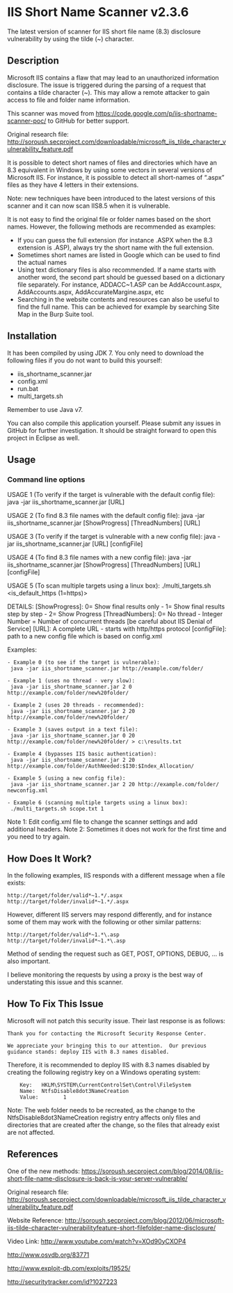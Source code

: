 IIS Short Name Scanner v2.3.6
=====================
The latest version of scanner for IIS short file name (8.3) disclosure vulnerability by using the tilde (~) character.

Description
-------------
Microsoft IIS contains a flaw that may lead to an unauthorized information disclosure. The issue is triggered during the parsing of a request that contains a tilde character (~). This may allow a remote attacker to gain access to file and folder name information.

This scanner was moved from https://code.google.com/p/iis-shortname-scanner-poc/ to GitHub for better support.

Original research file: http://soroush.secproject.com/downloadable/microsoft_iis_tilde_character_vulnerability_feature.pdf

It is possible to detect short names of files and directories which have an 8.3 equivalent in Windows by using some vectors in several versions of Microsoft IIS. For instance, it is possible to detect all short-names of “.aspx” files as they have 4 letters in their extensions.

Note: new techniques have been introduced to the latest versions of this scanner and it can now scan IIS8.5 when it is vulnerable. 

It is not easy to find the original file or folder names based on the short names. However, the following methods are recommended as examples:
- If you can guess the full extension (for instance .ASPX when the 8.3 extension is .ASP), always try the short name with the full extension.
- Sometimes short names are listed in Google which can be used to find the actual names
- Using text dictionary files is also recommended. If a name starts with another word, the second part should be guessed based on a dictionary file separately. For instance, ADDACC~1.ASP can be AddAccount.aspx, AddAccounts.aspx, AddAccurateMargine.aspx, etc
- Searching in the website contents and resources can also be useful to find the full name. This can be achieved for example by searching Site Map in the Burp Suite tool.

Installation
--------------
It has been compiled by using JDK 7. You only need to download the following files if you do not want to build this yourself:
- iis_shortname_scanner.jar
- config.xml
- run.bat
- multi_targets.sh

Remember to use Java v7.

You can also compile this application yourself. Please submit any issues in GitHub for further investigation.
It should be straight forward to open this project in Eclipse as well.

Usage
-------

### Command line options

USAGE 1 (To verify if the target is vulnerable with the default config file):
 java -jar iis_shortname_scanner.jar [URL]


USAGE 2 (To find 8.3 file names with the default config file):
 java -jar iis_shortname_scanner.jar [ShowProgress] [ThreadNumbers] [URL]


USAGE 3 (To verify if the target is vulnerable with a new config file):
 java -jar iis_shortname_scanner.jar [URL] [configFile]


USAGE 4 (To find 8.3 file names with a new config file):
 java -jar iis_shortname_scanner.jar [ShowProgress] [ThreadNumbers] [URL] [configFile]

USAGE 5 (To scan multiple targets using a linux box):
 ./multi_targets.sh <scope file> <is_default_https (1=https)>
 
DETAILS:
 [ShowProgress]: 0= Show final results only - 1= Show final results step by step  - 2= Show Progress
 [ThreadNumbers]: 0= No thread - Integer Number = Number of concurrent threads [be careful about IIS Denial of Service]
 [URL]: A complete URL - starts with http/https protocol
 [configFile]: path to a new config file which is based on config.xml

Examples:
```
- Example 0 (to see if the target is vulnerable):
 java -jar iis_shortname_scanner.jar http://example.com/folder/

- Example 1 (uses no thread - very slow):
 java -jar iis_shortname_scanner.jar 2 0 http://example.com/folder/new%20folder/

- Example 2 (uses 20 threads - recommended):
 java -jar iis_shortname_scanner.jar 2 20 http://example.com/folder/new%20folder/

- Example 3 (saves output in a text file):
 java -jar iis_shortname_scanner.jar 0 20 http://example.com/folder/new%20folder/ > c:\results.txt

- Example 4 (bypasses IIS basic authentication):
 java -jar iis_shortname_scanner.jar 2 20 http://example.com/folder/AuthNeeded:$I30:$Index_Allocation/

- Example 5 (using a new config file):
 java -jar iis_shortname_scanner.jar 2 20 http://example.com/folder/ newconfig.xml 
 
- Example 6 (scanning multiple targets using a linux box):
 ./multi_targets.sh scope.txt 1
```

Note 1: Edit config.xml file to change the scanner settings and add additional headers.
Note 2: Sometimes it does not work for the first time and you need to try again.


How Does It Work?
------------------
In the following examples, IIS responds with a different message when a file exists:
```
http://target/folder/valid*~1.*/.aspx
http://target/folder/invalid*~1.*/.aspx
```

However, different IIS servers may respond differently, and for instance some of them may work with the following or other similar patterns:
```
http://target/folder/valid*~1.*\.asp
http://target/folder/invalid*~1.*\.asp
```
Method of sending the request such as GET, POST, OPTIONS, DEBUG, ... is also important.

I believe monitoring the requests by using a proxy is the best way of understating this issue and this scanner.


How To Fix This Issue
----------------------
Microsoft will not patch this security issue. Their last response is as follows:
```
Thank you for contacting the Microsoft Security Response Center.  

We appreciate your bringing this to our attention.  Our previous guidance stands: deploy IIS with 8.3 names disabled.  
```

Therefore, it is recommended to deploy IIS with 8.3 names disabled by creating the following registry key on a Windows operating system:
```
	Key:   HKLM\SYSTEM\CurrentControlSet\Control\FileSystem
	Name:  NtfsDisable8dot3NameCreation 
	Value:        1 
```

Note: The web folder needs to be recreated, as the change to the NtfsDisable8dot3NameCreation registry entry affects only files and directories that are created after the change, so the files that already exist are not affected.


References
------------
One of the new methods: https://soroush.secproject.com/blog/2014/08/iis-short-file-name-disclosure-is-back-is-your-server-vulnerable/

Original research file: http://soroush.secproject.com/downloadable/microsoft_iis_tilde_character_vulnerability_feature.pdf

Website Reference: http://soroush.secproject.com/blog/2012/06/microsoft-iis-tilde-character-vulnerabilityfeature-short-filefolder-name-disclosure/

Video Link: http://www.youtube.com/watch?v=XOd90yCXOP4

http://www.osvdb.org/83771

http://www.exploit-db.com/exploits/19525/

http://securitytracker.com/id?1027223


